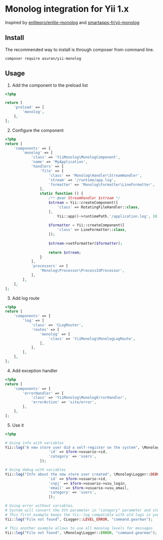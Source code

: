 # Monolog integration for Yii 1.x

Inspired by [enlitepro/enlite-monolog](https://github.com/enlitepro/enlite-monolog) and [smartapps-fr/yii-monolog](https://github.com/smartapps-fr/yii-monolog)

## Install

The recommended way to install is through composer from command line.

```
composer require asuran/yii-monolog
```

## Usage

1. Add the component to the preload list
   
```php
<?php 

return [
    'preload' => [
        'monolog',
    ],
];
```
   
2. Configure the component

```php
<?php
return [
    'components' => [
        'monolog' => [
            'class' => 'YiiMonolog\MonologComponent',
            'name' => 'MyApplication',
            'handlers' => [
                'file' => [
                    'class' => 'Monolog\Handler\StreamHandler',
                    'stream' => '/runtime/app.log',
                    'formatter' => 'Monolog\Formatter\LineFormatter',
                ],
                static function () {
                    /** @var StreamHandler $stream */
                    $stream = Yii::createComponent([
                        'class' => RotatingFileHandler::class,
                    ],
                        Yii::app()->runtimePath.'/application.log', 10);
            
                    $formatter = Yii::createComponent([
                        'class' => LineFormatter::class,
                    ]);
            
                    $stream->setFormatter($formatter);
            
                    return $stream;
                }
            ],
            'processors' => [
                'Monolog\Processor\ProcessIdProcessor',
            ],
        ],
    ],
];
```

3. Add log route

```php
<?php
return [
    'components' => [
        'log' => [
            'class' => 'CLogRouter',
            'routes' => [
                'monolog' => [
                    'class' => 'YiiMonolog\MonologLogRoute',
                ],
            ],
        ],
    ],
];

```

4. Add exception handler
```php
<?php
return [
    'components' => [
        'errorHandler' => [
            'class' => 'YiiMonolog\MonologErrorHandler',
            'errorAction' => 'site/error',
        ],
    ],
];
```

5. Use it
```php
<?php

# Using info with variables
Yii::log("A new store user did a self-register on the system", \Monolog\Logger::INFO, [
                    'id' => $form->usuario->id,
                    'category' => 'users',
                ]);

# Using debug with variables
Yii::log("Info about the new store user created", \Monolog\Logger::DEBUG, [
                    'id' => $form->usuario->id,
                    'cnpj' => $form->usuario->usu_login,
                    'email' => $form->usuario->usu_email,
                    'category' => 'users',
                    ]);

# Using error without variables.
# System will convert the 3th parameter in "category" parameter and store it as an array of variables
# This first example keeps the Yii::log compatible with old logs in your system
Yii::log("File not found", CLogger::LEVEL_ERROR, "command.gearman");

# This another example allows to use all monolog levels for messages
Yii::log("File not found", \Monolog\Logger::ERROR, "command.gearman");  

```